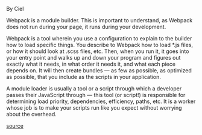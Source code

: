 By Ciel

Webpack is a module builder. This is important to understand, as Webpack does not run during your page, it runs during your development.

Webpack is a tool wherein you use a configuration to explain to the builder how to load specific things. You describe to Webpack how to load *.js files, or how it should look at .scss files, etc. Then, when you run it, it goes into your entry point and walks up and down your program and figures out exactly what it needs, in what order it needs it, and what each piece depends on. It will then create bundles — as few as possible, as optimized as possible, that you include as the scripts in your application.

A module loader is usually a tool or a script through which a developer passes their JavaScript through — this tool (or script!) is responsible for determining load priority, dependencies, efficiency, paths, etc. It is a worker whose job is to make your scripts run like you expect without worrying about the overhead.

[source](https://medium.com/the-self-taught-programmer/what-is-webpack-and-why-should-i-care-part-1-introduction-ca4da7d0d8dc)